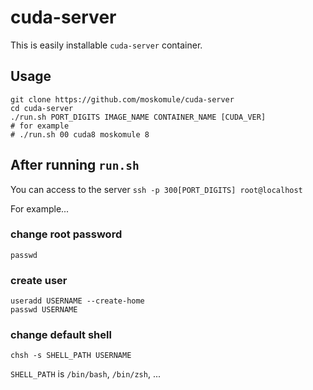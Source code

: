 # cuda-server

This is easily installable `cuda-server` container.

## Usage

```
git clone https://github.com/moskomule/cuda-server
cd cuda-server
./run.sh PORT_DIGITS IMAGE_NAME CONTAINER_NAME [CUDA_VER]
# for example
# ./run.sh 00 cuda8 moskomule 8
```

## After running `run.sh`

You can access to the server `ssh -p 300[PORT_DIGITS] root@localhost`

For example...

### change root password

```
passwd
```

### create user

```
useradd USERNAME --create-home
passwd USERNAME
```

### change default shell

```
chsh -s SHELL_PATH USERNAME
``` 

`SHELL_PATH` is `/bin/bash`, `/bin/zsh`, ...
